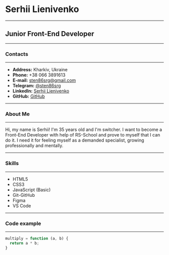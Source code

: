 # Serhii Lienivenko
---
## Junior Front-End Developer

---
### Contacts
---
* **Address:** Kharkiv, Ukraine
* **Phone:** +38 066 3891613
* **E-mail:** sten86srg@gmail.com
* **Telegram:** [@sten86srg](https://t.me/sten86srg "Ссылка на Telegramm")
* **LinkedIn:** [Serhii Lienivenko](https://www.linkedin.com/in/lienivenko-serhii-404899102 "Ссылка на профиль LinkedIn")
* **GitHub:** [GitHub](https://github.com/sten-kh "Ссылка на GitHub аккаунт")

---
### About Me
---
Hi, my name is Serhii! I'm 35 years old and I'm switcher. I want to become a Front-End Developer with help of RS-School and prove to myself that I can do it.
 I need it for feeling myself as a demanded specialist, growing professionally and mentally.

---
### Skills
---
* HTML5
* CSS3
* JavaScript (Basic)
* Git-GitHub
* Figma
* VS Code

---
### Code example
---
```js
multiply = function (a, b) {
  return a * b;
}
```